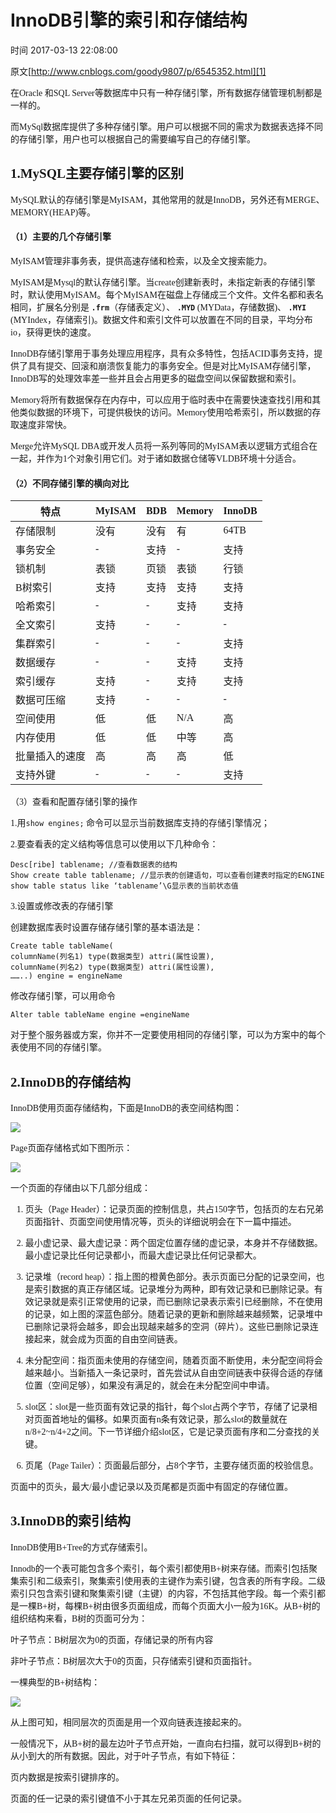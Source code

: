 # InnoDB引擎的索引和存储结构

 时间 2017-03-13 22:08:00  

原文[http://www.cnblogs.com/goody9807/p/6545352.html][1]

<font face=微软雅黑>

在Oracle 和SQL Server等数据库中只有一种存储引擎，所有数据存储管理机制都是一样的。

而MySql数据库提供了多种存储引擎。用户可以根据不同的需求为数据表选择不同的存储引擎，用户也可以根据自己的需要编写自己的存储引擎。

## 1.MySQL主要存储引擎的区别

MySQL默认的存储引擎是MyISAM，其他常用的就是InnoDB，另外还有MERGE、MEMORY(HEAP)等。

#### （1）主要的几个存储引擎

MyISAM管理非事务表，提供高速存储和检索，以及全文搜索能力。

MyISAM是Mysql的默认存储引擎。当create创建新表时，未指定新表的存储引擎时，默认使用MyISAM。每个MyISAM在磁盘上存储成三个文件。文件名都和表名相同，扩展名分别是 **`.frm`**（存储表定义）、 **`.MYD`** (MYData，存储数据)、 **`.MYI`** (MYIndex，存储索引)。数据文件和索引文件可以放置在不同的目录，平均分布io，获得更快的速度。 

InnoDB存储引擎用于事务处理应用程序，具有众多特性，包括ACID事务支持，提供了具有提交、回滚和崩溃恢复能力的事务安全。但是对比MyISAM存储引擎，InnoDB写的处理效率差一些并且会占用更多的磁盘空间以保留数据和索引。

Memory将所有数据保存在内存中，可以应用于临时表中在需要快速查找引用和其他类似数据的环境下，可提供极快的访问。Memory使用哈希索引，所以数据的存取速度非常快。

Merge允许MySQL DBA或开发人员将一系列等同的MyISAM表以逻辑方式组合在一起，并作为1个对象引用它们。对于诸如数据仓储等VLDB环境十分适合。

#### （2）不同存储引擎的横向对比

特点 |  MyISAM |  BDB | Memory |  InnoDB
-|-|-|-|-
存储限制 |    没有 |  没有 |  有 |   64TB
事务安全 |    - |    支持 |    - |  支持
锁机制 | 表锁 |  页锁 |  表锁 |  行锁
B树索引 |    支持 |  支持 |  支持 |  支持
哈希索引 |      - |    - |  支持 |  支持
全文索引 |    支持 |   - |    - |   -
集群索引 |      - |     - |  - |   支持
数据缓存 |     - |    - |   支持 |  支持
索引缓存 |    支持 |   - |   支持 |  支持
数据可压缩 |   支持 |   - |    - |   -
空间使用 |    低 |   低 |   N/A  | 高
内存使用 |    低 |   低 |   中等 |  高
批量插入的速度 | 高 |   高 |   高 |   低
支持外键 |     - |     - |   - |   支持 

（3）查看和配置存储引擎的操作 

1.用`show engines;` 命令可以显示当前数据库支持的存储引擎情况；

2.要查看表的定义结构等信息可以使用以下几种命令：

    Desc[ribe] tablename; //查看数据表的结构
    Show create table tablename; //显示表的创建语句，可以查看创建表时指定的ENGINE
    show table status like ‘tablename’\G显示表的当前状态值
    

3.设置或修改表的存储引擎

创建数据库表时设置存储存储引擎的基本语法是：

    Create table tableName(
    columnName(列名1) type(数据类型) attri(属性设置),
    columnName(列名2) type(数据类型) attri(属性设置),
    ……..) engine = engineName
    

修改存储引擎，可以用命令

    Alter table tableName engine =engineName
    

对于整个服务器或方案，你并不一定要使用相同的存储引擎，可以为方案中的每个表使用不同的存储引擎。

## 2.InnoDB的存储结构

InnoDB使用页面存储结构，下面是InnoDB的表空间结构图：

![][3]

Page页面存储格式如下图所示：

![][4]

一个页面的存储由以下几部分组成：

1. 页头（Page Header）：记录页面的控制信息，共占150字节，包括页的左右兄弟页面指针、页面空间使用情况等，页头的详细说明会在下一篇中描述。

2. 最小虚记录、最大虚记录：两个固定位置存储的虚记录，本身并不存储数据。最小虚记录比任何记录都小，而最大虚记录比任何记录都大。

3. 记录堆（record heap）：指上图的橙黄色部分。表示页面已分配的记录空间，也是索引数据的真正存储区域。记录堆分为两种，即有效记录和已删除记录。有效记录就是索引正常使用的记录，而已删除记录表示索引已经删除，不在使用的记录，如上图的深蓝色部分。随着记录的更新和删除越来越频繁，记录堆中已删除记录将会越多，即会出现越来越多的空洞（碎片）。这些已删除记录连接起来，就会成为页面的自由空间链表。

4. 未分配空间：指页面未使用的存储空间，随着页面不断使用，未分配空间将会越来越小。当新插入一条记录时，首先尝试从自由空间链表中获得合适的存储位置（空间足够），如果没有满足的，就会在未分配空间中申请。

5. slot区：slot是一些页面有效记录的指针，每个slot占两个字节，存储了记录相对页面首地址的偏移。如果页面有n条有效记录，那么slot的数量就在n/8+2~n/4+2之间。下一节详细介绍slot区，它是记录页面有序和二分查找的关键。

6. 页尾（Page Tailer）：页面最后部分，占8个字节，主要存储页面的校验信息。

页面中的页头，最大/最小虚记录以及页尾都是页面中有固定的存储位置。

## 3.InnoDB的索引结构

InnoDB使用B+Tree的方式存储索引。

Innodb的一个表可能包含多个索引，每个索引都使用B+树来存储。而索引包括聚集索引和二级索引，聚集索引使用表的主键作为索引键，包含表的所有字段。二级索引只包含索引键和聚集索引键（主键）的内容，不包括其他字段。每一个索引都是一棵B+树，每棵B+树由很多页面组成，而每个页面大小一般为16K。从B+树的组织结构来看，B树的页面可分为：

叶子节点：B树层次为0的页面，存储记录的所有内容

非叶子节点：B树层次大于0的页面，只存储索引键和页面指针。

一棵典型的B+树结构：

![][5]

从上图可知，相同层次的页面是用一个双向链表连接起来的。

一般情况下，从B+树的最左边叶子节点开始，一直向右扫描，就可以得到B+树的从小到大的所有数据。因此，对于叶子节点，有如下特征：

页内数据是按索引键排序的。

页面的任一记录的索引键值不小于其左兄弟页面的任何记录。

</font>

[1]: http://www.cnblogs.com/goody9807/p/6545352.html

[3]: ./img/BRFrMz6.jpg
[4]: ./img/JbMfMbv.jpg
[5]: ./img/fmUFn2R.jpg